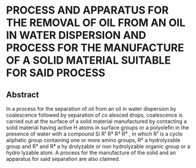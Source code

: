 # PROCESS AND APPARATUS FOR THE REMOVAL OF OIL FROM AN OIL IN WATER DISPERSION AND PROCESS FOR THE MANUFACTURE OF A SOLID MATERIAL SUITABLE FOR SAID PROCESS

## Abstract
In a process for the separation of oil from an oil in water dispersion by coalescence followed by separation of co alesced drops, coalescence is carried out at the surface of a solid material manufactured by contacting a solid material having active H atoms in surface groups or a polyolefin in the presence of water with a compound Si R¹ R² R³ R⁴ , in which R¹ is a cyclo aliphatic group containing one or more amino groups, R² a hydrolyzable group and R³ and R⁴ a hy drolyzable or non hydrolyzable organic group or a hydro lyzable atom. A process for the manufacture of the solid and an apparatus for said separation are also claimed.